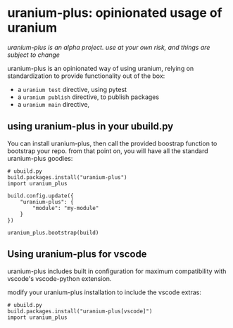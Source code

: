 # uranium-plus: opinionated usage of uranium

*uranium-plus is an alpha project. use at your own risk, and things are subject to change*

uranium-plus is an opinionated way of using uranium,
relying on standardization to provide functionality out of the box:

* a `uranium test` directive, using pytest
* a `uranium publish` directive, to publish packages
* a `uranium main` directive, 

## using uranium-plus in your ubuild.py

You can install uranium-plus, then call the provided boostrap function to bootstrap your repo. from that point on,
you will have all the standard uranium-plus goodies:

    # ubuild.py
    build.packages.install("uranium-plus")
    import uranium_plus

    build.config.update({
        "uranium-plus": {
            "module": "my-module"
        }
    })

    uranium_plus.bootstrap(build)


## Using uranium-plus for vscode

uranium-plus includes built in configuration for
maximum compatibility with vscode's vscode-python extension.

modify your uranium-plus installation to include the vscode extras:

    # ubuild.py
    build.packages.install("uranium-plus[vscode]")
    import uranium_plus
